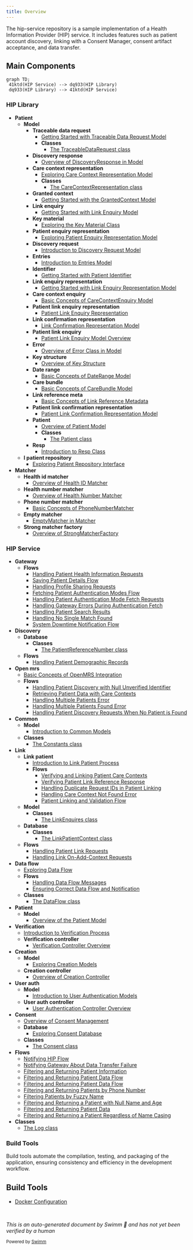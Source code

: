 ```yaml
---
title: Overview
---
```

The hip-service repository is a sample implementation of a Health Information Provider (HIP) service. It includes features such as patient account discovery, linking with a Consent Manager, consent artifact acceptance, and data transfer.

## Main Components

```mermaid
graph TD;
 41ktd(HIP Service) --> dq933(HIP Library)
 dq933(HIP Library) --> 41ktd(HIP Service)
```

### HIP Library

- **Patient**
  - **Model**
    - **Traceable data request**
      - <SwmLink doc-title="Getting Started with Traceable Data Request Model">[Getting Started with Traceable Data Request Model](/.swm/getting-started-with-traceable-data-request-model.iftrpbsk.sw.md)</SwmLink>
      - **Classes**
        - <SwmLink doc-title="The TraceableDataRequest class">[The TraceableDataRequest class](/.swm/the-traceabledatarequest-class.vckib.sw.md)</SwmLink>
    - **Discovery response**
      - <SwmLink doc-title="Overview of DiscoveryResponse in Model">[Overview of DiscoveryResponse in Model](/.swm/overview-of-discoveryresponse-in-model.h0utsuwq.sw.md)</SwmLink>
    - **Care context representation**
      - <SwmLink doc-title="Exploring Care Context Representation Model">[Exploring Care Context Representation Model](/.swm/exploring-care-context-representation-model.re8qx03t.sw.md)</SwmLink>
      - **Classes**
        - <SwmLink doc-title="The CareContextRepresentation class">[The CareContextRepresentation class](/.swm/the-carecontextrepresentation-class.tkqmh.sw.md)</SwmLink>
    - **Granted context**
      - <SwmLink doc-title="Getting Started with the GrantedContext Model">[Getting Started with the GrantedContext Model](/.swm/getting-started-with-the-grantedcontext-model.w7soiga4.sw.md)</SwmLink>
    - **Link enquiry**
      - <SwmLink doc-title="Getting Started with Link Enquiry Model">[Getting Started with Link Enquiry Model](/.swm/getting-started-with-link-enquiry-model.z5qjuug0.sw.md)</SwmLink>
    - **Key material**
      - <SwmLink doc-title="Exploring the Key Material Class">[Exploring the Key Material Class](/.swm/exploring-the-key-material-class.vo1qqfzv.sw.md)</SwmLink>
    - **Patient enquiry representation**
      - <SwmLink doc-title="Exploring Patient Enquiry Representation Model">[Exploring Patient Enquiry Representation Model](/.swm/exploring-patient-enquiry-representation-model.nl2kn0e6.sw.md)</SwmLink>
    - **Discovery request**
      - <SwmLink doc-title="Introduction to Discovery Request Model">[Introduction to Discovery Request Model](/.swm/introduction-to-discovery-request-model.1clilzaa.sw.md)</SwmLink>
    - **Entries**
      - <SwmLink doc-title="Introduction to Entries Model">[Introduction to Entries Model](/.swm/introduction-to-entries-model.u6hv4ish.sw.md)</SwmLink>
    - **Identifier**
      - <SwmLink doc-title="Getting Started with Patient Identifier">[Getting Started with Patient Identifier](/.swm/getting-started-with-patient-identifier.puudye60.sw.md)</SwmLink>
    - **Link enquiry representation**
      - <SwmLink doc-title="Getting Started with Link Enquiry Representation Model">[Getting Started with Link Enquiry Representation Model](/.swm/getting-started-with-link-enquiry-representation-model.6hzsgfe5.sw.md)</SwmLink>
    - **Care context enquiry**
      - <SwmLink doc-title="Basic Concepts of CareContextEnquiry Model">[Basic Concepts of CareContextEnquiry Model](/.swm/basic-concepts-of-carecontextenquiry-model.g6y9s0a7.sw.md)</SwmLink>
    - **Patient link enquiry representation**
      - <SwmLink doc-title="Patient Link Enquiry Representation">[Patient Link Enquiry Representation](/.swm/patient-link-enquiry-representation.ho5ubd7b.sw.md)</SwmLink>
    - **Link confirmation representation**
      - <SwmLink doc-title="Link Confirmation Representation Model">[Link Confirmation Representation Model](/.swm/link-confirmation-representation-model.do3qv3jm.sw.md)</SwmLink>
    - **Patient link enquiry**
      - <SwmLink doc-title="Patient Link Enquiry Model Overview">[Patient Link Enquiry Model Overview](/.swm/patient-link-enquiry-model-overview.pe6m7l8n.sw.md)</SwmLink>
    - **Error**
      - <SwmLink doc-title="Overview of Error Class in Model">[Overview of Error Class in Model](/.swm/overview-of-error-class-in-model.q7aldky4.sw.md)</SwmLink>
    - **Key structure**
      - <SwmLink doc-title="Overview of Key Structure">[Overview of Key Structure](/.swm/overview-of-key-structure.36h2znvd.sw.md)</SwmLink>
    - **Date range**
      - <SwmLink doc-title="Basic Concepts of DateRange Model">[Basic Concepts of DateRange Model](/.swm/basic-concepts-of-daterange-model.h3pj033l.sw.md)</SwmLink>
    - **Care bundle**
      - <SwmLink doc-title="Basic Concepts of CareBundle Model">[Basic Concepts of CareBundle Model](/.swm/basic-concepts-of-carebundle-model.viqxeh1n.sw.md)</SwmLink>
    - **Link reference meta**
      - <SwmLink doc-title="Basic Concepts of Link Reference Metadata">[Basic Concepts of Link Reference Metadata](/.swm/basic-concepts-of-link-reference-metadata.u883vtd4.sw.md)</SwmLink>
    - **Patient link confirmation representation**
      - <SwmLink doc-title="Patient Link Confirmation Representation Model">[Patient Link Confirmation Representation Model](/.swm/patient-link-confirmation-representation-model.z3rv8ncs.sw.md)</SwmLink>
    - **Patient**
      - <SwmLink doc-title="Overview of Patient Model">[Overview of Patient Model](/.swm/overview-of-patient-model.azjhj9v4.sw.md)</SwmLink>
      - **Classes**
        - <SwmLink doc-title="The Patient class">[The Patient class](/.swm/the-patient-class.r9sl2.sw.md)</SwmLink>
    - **Resp**
      - <SwmLink doc-title="Introduction to Resp Class">[Introduction to Resp Class](/.swm/introduction-to-resp-class.hx86gj9c.sw.md)</SwmLink>
  - **I patient repository**
    - <SwmLink doc-title="Exploring Patient Repository Interface">[Exploring Patient Repository Interface](/.swm/exploring-patient-repository-interface.cn8ba32f.sw.md)</SwmLink>
- **Matcher**
  - **Health id matcher**
    - <SwmLink doc-title="Overview of Health ID Matcher">[Overview of Health ID Matcher](/.swm/overview-of-health-id-matcher.kqoev6xu.sw.md)</SwmLink>
  - **Health number matcher**
    - <SwmLink doc-title="Overview of Health Number Matcher">[Overview of Health Number Matcher](/.swm/overview-of-health-number-matcher.upz106u5.sw.md)</SwmLink>
  - **Phone number matcher**
    - <SwmLink doc-title="Basic Concepts of PhoneNumberMatcher">[Basic Concepts of PhoneNumberMatcher](/.swm/basic-concepts-of-phonenumbermatcher.pv63t1dd.sw.md)</SwmLink>
  - **Empty matcher**
    - <SwmLink doc-title="EmptyMatcher in Matcher">[EmptyMatcher in Matcher](/.swm/emptymatcher-in-matcher.y24wqb2v.sw.md)</SwmLink>
  - **Strong matcher factory**
    - <SwmLink doc-title="Overview of StrongMatcherFactory">[Overview of StrongMatcherFactory](/.swm/overview-of-strongmatcherfactory.icgjswpc.sw.md)</SwmLink>

### HIP Service

- **Gateway**
  - **Flows**
    - <SwmLink doc-title="Handling Patient Health Information Requests">[Handling Patient Health Information Requests](/.swm/handling-patient-health-information-requests.i9s6691j.sw.md)</SwmLink>
    - <SwmLink doc-title="Saving Patient Details Flow">[Saving Patient Details Flow](/.swm/saving-patient-details-flow.7yngv0jr.sw.md)</SwmLink>
    - <SwmLink doc-title="Handling Profile Sharing Requests">[Handling Profile Sharing Requests](/.swm/handling-profile-sharing-requests.xg91627x.sw.md)</SwmLink>
    - <SwmLink doc-title="Fetching Patient Authentication Modes Flow">[Fetching Patient Authentication Modes Flow](/.swm/fetching-patient-authentication-modes-flow.51941yij.sw.md)</SwmLink>
    - <SwmLink doc-title="Handling Patient Authentication Mode Fetch Requests">[Handling Patient Authentication Mode Fetch Requests](/.swm/handling-patient-authentication-mode-fetch-requests.97p4853a.sw.md)</SwmLink>
    - <SwmLink doc-title="Handling Gateway Errors During Authentication Fetch">[Handling Gateway Errors During Authentication Fetch](/.swm/handling-gateway-errors-during-authentication-fetch.q9efkw97.sw.md)</SwmLink>
    - <SwmLink doc-title="Handling Patient Search Results">[Handling Patient Search Results](/.swm/handling-patient-search-results.6fac1xcf.sw.md)</SwmLink>
    - <SwmLink doc-title="Handling No Single Match Found">[Handling No Single Match Found](/.swm/handling-no-single-match-found.zpr3mdwb.sw.md)</SwmLink>
    - <SwmLink doc-title="System Downtime Notification Flow">[System Downtime Notification Flow](/.swm/system-downtime-notification-flow.g0lmqsue.sw.md)</SwmLink>
- **Discovery**
  - **Database**
    - **Classes**
      - <SwmLink doc-title="The PatientReferenceNumber class">[The PatientReferenceNumber class](/.swm/the-patientreferencenumber-class.zrtc2.sw.md)</SwmLink>
  - **Flows**
    - <SwmLink doc-title="Handling Patient Demographic Records">[Handling Patient Demographic Records](/.swm/handling-patient-demographic-records.5wc357iy.sw.md)</SwmLink>
- **Open mrs**
  - <SwmLink doc-title="Basic Concepts of OpenMRS Integration">[Basic Concepts of OpenMRS Integration](/.swm/basic-concepts-of-openmrs-integration.zf9u62ri.sw.md)</SwmLink>
  - **Flows**
    - <SwmLink doc-title="Handling Patient Discovery with Null Unverified Identifier">[Handling Patient Discovery with Null Unverified Identifier](/.swm/handling-patient-discovery-with-null-unverified-identifier.uf3c9mkn.sw.md)</SwmLink>
    - <SwmLink doc-title="Retrieving Patient Data with Care Contexts">[Retrieving Patient Data with Care Contexts](/.swm/retrieving-patient-data-with-care-contexts.kq1cmuui.sw.md)</SwmLink>
    - <SwmLink doc-title="Handling Multiple Patients Error">[Handling Multiple Patients Error](/.swm/handling-multiple-patients-error.6eqzcqzs.sw.md)</SwmLink>
    - <SwmLink doc-title="Handling Multiple Patients Found Error">[Handling Multiple Patients Found Error](/.swm/handling-multiple-patients-found-error.exkakuu6.sw.md)</SwmLink>
    - <SwmLink doc-title="Handling Patient Discovery Requests When No Patient is Found">[Handling Patient Discovery Requests When No Patient is Found](/.swm/handling-patient-discovery-requests-when-no-patient-is-found.dd5c5vzp.sw.md)</SwmLink>
- **Common**
  - **Model**
    - <SwmLink doc-title="Introduction to Common Models">[Introduction to Common Models](/.swm/introduction-to-common-models.fv9lxsj4.sw.md)</SwmLink>
  - **Classes**
    - <SwmLink doc-title="The Constants class">[The Constants class](/.swm/the-constants-class.fh877.sw.md)</SwmLink>
- **Link**
  - **Link patient**
    - <SwmLink doc-title="Introduction to Link Patient Process">[Introduction to Link Patient Process](/.swm/introduction-to-link-patient-process.zxx9hoov.sw.md)</SwmLink>
    - **Flows**
      - <SwmLink doc-title="Verifying and Linking Patient Care Contexts">[Verifying and Linking Patient Care Contexts](/.swm/verifying-and-linking-patient-care-contexts.s3ysqya6.sw.md)</SwmLink>
      - <SwmLink doc-title="Verifying Patient Link Reference Response">[Verifying Patient Link Reference Response](/.swm/verifying-patient-link-reference-response.h7yzfyso.sw.md)</SwmLink>
      - <SwmLink doc-title="Handling Duplicate Request IDs in Patient Linking">[Handling Duplicate Request IDs in Patient Linking](/.swm/handling-duplicate-request-ids-in-patient-linking.sq9w2046.sw.md)</SwmLink>
      - <SwmLink doc-title="Handling Care Context Not Found Error">[Handling Care Context Not Found Error](/.swm/handling-care-context-not-found-error.g38lomg0.sw.md)</SwmLink>
      - <SwmLink doc-title="Patient Linking and Validation Flow">[Patient Linking and Validation Flow](/.swm/patient-linking-and-validation-flow.o6k7ppcw.sw.md)</SwmLink>
  - **Model**
    - **Classes**
      - <SwmLink doc-title="The LinkEnquires class">[The LinkEnquires class](/.swm/the-linkenquires-class.fzyle.sw.md)</SwmLink>
  - **Database**
    - **Classes**
      - <SwmLink doc-title="The LinkPatientContext class">[The LinkPatientContext class](/.swm/the-linkpatientcontext-class.k1vi2.sw.md)</SwmLink>
  - **Flows**
    - <SwmLink doc-title="Handling Patient Link Requests">[Handling Patient Link Requests](/.swm/handling-patient-link-requests.o4eostog.sw.md)</SwmLink>
    - <SwmLink doc-title="Handling Link On-Add-Context Requests">[Handling Link On-Add-Context Requests](/.swm/handling-link-on-add-context-requests.c7l7in0i.sw.md)</SwmLink>
- **Data flow**
  - <SwmLink doc-title="Exploring Data Flow">[Exploring Data Flow](/.swm/exploring-data-flow.yogvbhdz.sw.md)</SwmLink>
  - **Flows**
    - <SwmLink doc-title="Handling Data Flow Messages">[Handling Data Flow Messages](/.swm/handling-data-flow-messages.bqf0h6xv.sw.md)</SwmLink>
    - <SwmLink doc-title="Ensuring Correct Data Flow and Notification">[Ensuring Correct Data Flow and Notification](/.swm/ensuring-correct-data-flow-and-notification.9jh7j14z.sw.md)</SwmLink>
  - **Classes**
    - <SwmLink doc-title="The DataFlow class">[The DataFlow class](/.swm/the-dataflow-class.wo3ck.sw.md)</SwmLink>
- **Patient**
  - **Model**
    - <SwmLink doc-title="Overview of the Patient Model">[Overview of the Patient Model](/.swm/overview-of-the-patient-model.kdipw8iw.sw.md)</SwmLink>
- **Verification**
  - <SwmLink doc-title="Introduction to Verification Process">[Introduction to Verification Process](/.swm/introduction-to-verification-process.skni4qba.sw.md)</SwmLink>
  - **Verification controller**
    - <SwmLink doc-title="Verification Controller Overview">[Verification Controller Overview](/.swm/verification-controller-overview.47q3yw6o.sw.md)</SwmLink>
- **Creation**
  - **Model**
    - <SwmLink doc-title="Exploring Creation Models">[Exploring Creation Models](/.swm/exploring-creation-models.xz22ws3o.sw.md)</SwmLink>
  - **Creation controller**
    - <SwmLink doc-title="Overview of Creation Controller">[Overview of Creation Controller](/.swm/overview-of-creation-controller.vr3pqbye.sw.md)</SwmLink>
- **User auth**
  - **Model**
    - <SwmLink doc-title="Introduction to User Authentication Models">[Introduction to User Authentication Models](/.swm/introduction-to-user-authentication-models.li95s035.sw.md)</SwmLink>
  - **User auth controller**
    - <SwmLink doc-title="User Authentication Controller Overview">[User Authentication Controller Overview](/.swm/user-authentication-controller-overview.qyvvejad.sw.md)</SwmLink>
- **Consent**
  - <SwmLink doc-title="Overview of Consent Management">[Overview of Consent Management](/.swm/overview-of-consent-management.e8fefpx9.sw.md)</SwmLink>
  - **Database**
    - <SwmLink doc-title="Exploring Consent Database">[Exploring Consent Database](/.swm/exploring-consent-database.9hqw0pk6.sw.md)</SwmLink>
  - **Classes**
    - <SwmLink doc-title="The Consent class">[The Consent class](/.swm/the-consent-class.4kmhj.sw.md)</SwmLink>
- **Flows**
  - <SwmLink doc-title="Notifying HIP Flow">[Notifying HIP Flow](/.swm/notifying-hip-flow.ylr5e6r3.sw.md)</SwmLink>
  - <SwmLink doc-title="Notifying Gateway About Data Transfer Failure">[Notifying Gateway About Data Transfer Failure](/.swm/notifying-gateway-about-data-transfer-failure.dwhnxc58.sw.md)</SwmLink>
  - <SwmLink doc-title="Filtering and Returning Patient Information">[Filtering and Returning Patient Information](/.swm/filtering-and-returning-patient-information.bgn4r7c8.sw.md)</SwmLink>
  - <SwmLink doc-title="Filtering and Returning Patient Data Flow">[Filtering and Returning Patient Data Flow](/.swm/filtering-and-returning-patient-data-flow.xfgk68tt.sw.md)</SwmLink>
  - <SwmLink doc-title="Filtering and Returning Patient Data Flow">[Filtering and Returning Patient Data Flow](/.swm/filtering-and-returning-patient-data-flow.j8582efh.sw.md)</SwmLink>
  - <SwmLink doc-title="Filtering and Returning Patients by Phone Number">[Filtering and Returning Patients by Phone Number](/.swm/filtering-and-returning-patients-by-phone-number.0i8d85w6.sw.md)</SwmLink>
  - <SwmLink doc-title="Filtering Patients by Fuzzy Name">[Filtering Patients by Fuzzy Name](/.swm/filtering-patients-by-fuzzy-name.6umjbxnb.sw.md)</SwmLink>
  - <SwmLink doc-title="Filtering and Returning a Patient with Null Name and Age">[Filtering and Returning a Patient with Null Name and Age](/.swm/filtering-and-returning-a-patient-with-null-name-and-age.40lgwz90.sw.md)</SwmLink>
  - <SwmLink doc-title="Filtering and Returning Patient Data">[Filtering and Returning Patient Data](/.swm/filtering-and-returning-patient-data.3el0re0q.sw.md)</SwmLink>
  - <SwmLink doc-title="Filtering and Returning a Patient Regardless of Name Casing">[Filtering and Returning a Patient Regardless of Name Casing](/.swm/filtering-and-returning-a-patient-regardless-of-name-casing.rkasmn0a.sw.md)</SwmLink>
- **Classes**
  - <SwmLink doc-title="The Log class">[The Log class](/.swm/the-log-class.g0h39.sw.md)</SwmLink>

### Build Tools

Build tools automate the compilation, testing, and packaging of the application, ensuring consistency and efficiency in the development workflow.

## Build Tools

- <SwmLink doc-title="Docker Configuration ">[Docker Configuration ](/.swm/docker-configuration.5js28xtw.sw.md)</SwmLink>

&nbsp;

*This is an auto-generated document by Swimm 🌊 and has not yet been verified by a human*

<SwmMeta version="3.0.0" repo-id="Z2l0aHViJTNBJTNBaGlwLXNlcnZpY2UlM0ElM0FTd2ltbS1EZW1v" repo-name="hip-service"><sup>Powered by [Swimm](https://app.swimm.io/)</sup></SwmMeta>
